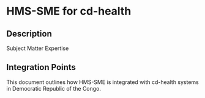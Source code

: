 # HMS-SME for cd-health

## Description

Subject Matter Expertise

## Integration Points

This document outlines how HMS-SME is integrated with cd-health systems in Democratic Republic of the Congo.
